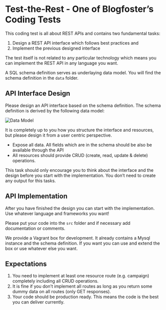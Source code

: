  # Test-the-Rest - One of Blogfoster’s Coding Tests
This coding test is all about REST APIs and contains two fundamental tasks:

1. Design a REST API interface which follows best practices and
2. Implement the previous designed interface

The test itself is not related to any particular technology which means you can implement the REST API in any language you want. 

A SQL schema definition serves as underlaying data model. You will find the schema definition in the `data` folder.

##  API Interface Design
Please design an API interface based on the schema definition. The schema definition is derived by the following data model:

![Data Model](/data/data_model.jpg)

It is completely up to you how you structure the interface and resources, but please design it from a user centric perspective.

- Expose all data. All fields which are in the schema should be also be available through the API
- All resources should provide CRUD (create, read, update & delete) operations.

This task should only encourage you to think about the interface and the design before you start with the implementation. You don’t need to create any output for this tasks.

## API Implementation
After you have finished the design you can start with the implementation. Use whatever language and frameworks you want!

Please put your code into the `src` folder and if necessary add documentation or comments.

We provide a Vagrant box for development. It already contains a Mysql instance and the schema definition. If you want you can use and extend the box or use whatever else you want. 

## Expectations
1. You need to implement at least one resource route (e.g. campaign) completely including all CRUD operations. 
2. It is fine if you don’t implement all routes as long as you return some dummy data on all routes (only GET responses).
3. Your code should be production ready. This means the code is the best you can deliver currently.

